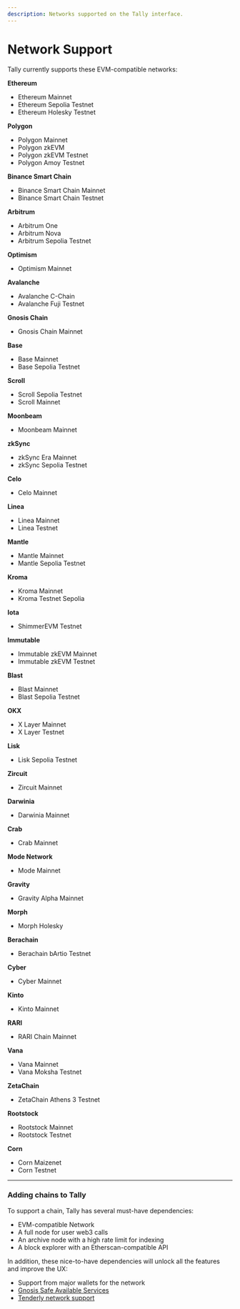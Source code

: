 ```yaml
---
description: Networks supported on the Tally interface.
---
```


# Network Support

Tally currently supports these EVM-compatible networks:

**Ethereum**

* Ethereum Mainnet
* Ethereum Sepolia Testnet
* Ethereum Holesky Testnet

**Polygon**

* Polygon Mainnet
* Polygon zkEVM
* Polygon zkEVM Testnet
* Polygon Amoy Testnet

**Binance Smart Chain**

* Binance Smart Chain Mainnet
* Binance Smart Chain Testnet

**Arbitrum**

* Arbitrum One
* Arbitrum Nova
* Arbitrum Sepolia Testnet

**Optimism**

* Optimism Mainnet

**Avalanche**

* Avalanche C-Chain
* Avalanche Fuji Testnet

**Gnosis Chain**

* Gnosis Chain Mainnet

**Base**

* Base Mainnet
* Base Sepolia Testnet

**Scroll**

* Scroll Sepolia Testnet
* Scroll Mainnet

**Moonbeam**

* Moonbeam Mainnet

**zkSync**

* zkSync Era Mainnet
* zkSync Sepolia Testnet

**Celo**

* Celo Mainnet

**Linea**

* Linea Mainnet
* Linea Testnet

**Mantle**

* Mantle Mainnet
* Mantle Sepolia Testnet

**Kroma**

* Kroma Mainnet
* Kroma Testnet Sepolia

**Iota**

* ShimmerEVM Testnet

**Immutable**

* Immutable zkEVM Mainnet
* Immutable zkEVM Testnet

**Blast**

* Blast Mainnet
* Blast Sepolia Testnet

**OKX**

* X Layer Mainnet
* X Layer Testnet

**Lisk**

* Lisk Sepolia Testnet

**Zircuit**

* Zircuit Mainnet

**Darwinia**

* Darwinia Mainnet

**Crab**

* Crab Mainnet

**Mode Network**

* Mode Mainnet

**Gravity**

* Gravity Alpha Mainnet

**Morph**

* Morph Holesky

**Berachain**

* Berachain bArtio Testnet

**Cyber**

* Cyber Mainnet

**Kinto**

* Kinto Mainnet

**RARI**

* RARI Chain Mainnet

**Vana**

* Vana Mainnet
* Vana Moksha Testnet

**ZetaChain**

* ZetaChain Athens 3 Testnet

**Rootstock**

* Rootstock Mainnet
* Rootstock Testnet

**Corn**

* Corn Maizenet
* Corn Testnet

***

### Adding chains to Tally

To support a chain, Tally has several must-have dependencies:

* EVM-compatible Network
* A full node for user web3 calls
* An archive node with a high rate limit for indexing
* A block explorer with an Etherscan-compatible API

In addition, these nice-to-have dependencies will unlock all the features and improve the UX:

* Support from major wallets for the network
* [Gnosis Safe Available Services](https://docs.safe.global/safe-core-api/available-services#safe-transaction-service)
* [Tenderly network support](https://docs.tenderly.co/supported-networks-and-languages)
